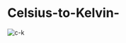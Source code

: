 # Celsius-to-Kelvin-
![c-k](https://user-images.githubusercontent.com/114661364/197121236-2b8fd8c7-2618-4a8a-a234-e114f8ee7f6c.jpg)
